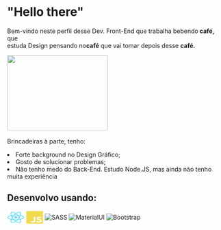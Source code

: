 <h1>"Hello there"</h1>
<p>Bem-vindo neste perfil desse Dev. Front-End que trabalha bebendo<strong> café, </strong>que <br> estuda Design pensando no<strong>café</strong> que vai tomar depois desse <strong>café.</strong></p>

  <img  width="235" height="175" src="https://i.giphy.com/media/ceeFbVxiZzMBi/giphy.webp" onerror="this.onerror=null;this.src='https://i.giphy.com/ceeFbVxiZzMBi.gif';" alt="">
<p>Brincadeiras à parte, tenho:
  <li>Forte background no Design Gráfico;</li> 
  <li>Gosto de solucionar problemas;</li>
  <li>Não tenho medo do Back-End. Estudo Node.JS, mas ainda não tenho muita experiência</li>
</p>

<h2>Desenvolvo usando:</h2>
<div style="display: inline_block">
  <img align="center" alt="React" height="30" width="40" src="https://raw.githubusercontent.com/devicons/devicon/master/icons/react/react-original.svg">
  <img align="center" alt="Js" height="30" width="40" src="https://raw.githubusercontent.com/devicons/devicon/master/icons/javascript/javascript-plain.svg">
  <img align="center" alt="SASS" height="30" width="40" src="https://cdn.jsdelivr.net/gh/devicons/devicon/icons/sass/sass-original.svg" />
  <img align="center" alt="MaterialUI" height="30" width="40" src="https://cdn.jsdelivr.net/gh/devicons/devicon/icons/materialui/materialui-original.svg" />
  <img align="center" alt="Bootstrap" height="30" width="40" src="https://cdn.jsdelivr.net/gh/devicons/devicon/icons/bootstrap/bootstrap-plain.svg" />
</div>
